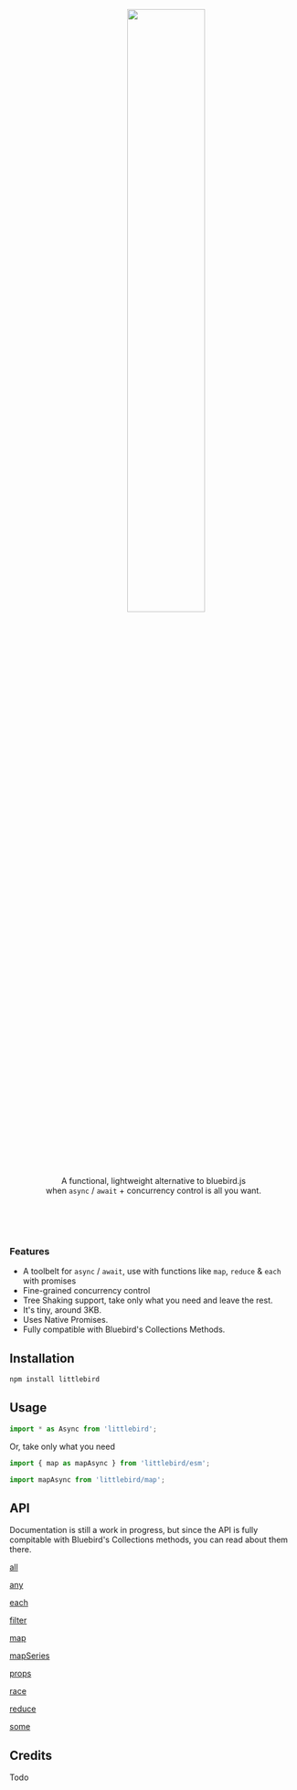 <br><br>

<div align="center">
<div>
  &nbsp;&nbsp;&nbsp;&nbsp;&nbsp;&nbsp;&nbsp;&nbsp;&nbsp;&nbsp;&nbsp;<img width="52%" src="http://oi63.tinypic.com/206iro8.jpg" />
</div>
  
<p>A functional, lightweight alternative to bluebird.js<br> when <code>async</code> / <code>await</code> + concurrency control is all you want.</p> 
</div>

<br><br><br>


### Features
- A toolbelt for `async` / `await`, use  with functions like `map`, `reduce` & `each` with promises
- Fine-grained concurrency control
- Tree Shaking support, take only what you need and leave the rest.
- It's tiny, around 3KB.
- Uses Native Promises.
- Fully compatible with Bluebird's Collections Methods.




## Installation
```js
npm install littlebird
```

## Usage

```js
import * as Async from 'littlebird';
````

Or, take only what you need

```js
import { map as mapAsync } from 'littlebird/esm';
```
```js
import mapAsync from 'littlebird/map';
```

## API
Documentation is still a work in progress, but since the API is fully compitable with Bluebird's Collections methods, you can read about them there.

[all](http://bluebirdjs.com/docs/api/promise.all.html)

[any](http://bluebirdjs.com/docs/api/promise.any.html)

[each](http://bluebirdjs.com/docs/api/promise.each.html)

[filter](http://bluebirdjs.com/docs/api/promise.filter.html)

[map](http://bluebirdjs.com/docs/api/promise.map.html)

[mapSeries](http://bluebirdjs.com/docs/api/promise.mapSeries.html)

[props](http://bluebirdjs.com/docs/api/promise.props.html)

[race](http://bluebirdjs.com/docs/api/promise.race.html)

[reduce](http://bluebirdjs.com/docs/api/promise.reduce.html)

[some](http://bluebirdjs.com/docs/api/promise.some.html)


## Credits
Todo
